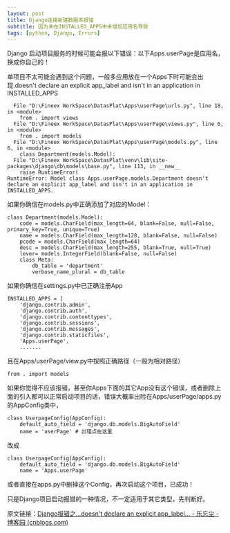 ```yaml
---
layout: post
title: Django连接新建数据库报错
subtitle: 因为未在INSTALLED_APPS中未增加应用名导致
tags: [python, Django, Errors]
---
```


Django 启动项目服务的时候可能会报以下错误：以下Apps.userPage是应用名，换成你自己的！

单项目不太可能会遇到这个问题，一般多应用放在一个Apps下时可能会出现.doesn't declare an explicit app_label and isn't in an application in INSTALLED_APPS

```
  File "D:\Fineex WorkSpace\DatasPlat\Apps\userPage\urls.py", line 18, in <module>
    from . import views
  File "D:\Fineex WorkSpace\DatasPlat\Apps\userPage\views.py", line 6, in <module>
    from . import models
  File "D:\Fineex WorkSpace\DatasPlat\Apps\userPage\models.py", line 6, in <module>
    class Department(models.Model):
  File "D:\Fineex WorkSpace\DatasPlat\venv\lib\site-packages\django\db\models\base.py", line 113, in __new__
    raise RuntimeError(
RuntimeError: Model class Apps.userPage.models.Department doesn't declare an explicit app_label and isn't in an application in INSTALLED_APPS.
```

如果你确信在models.py中正确添加了对应的Model：

```
class Department(models.Model):
    code = models.CharField(max_length=64, blank=False, null=False, primary_key=True, unique=True)
    name = models.CharField(max_length=128, blank=False, null=False)
    pcode = models.CharField(max_length=64)
    desc = models.CharField(max_length=255, blank=True, null=True)
    lever= models.IntegerField(blank=False, null=False)
    class Meta:
        db_table = 'department'
        verbose_name_plural = db_table
```

如果你确信在settings.py中已正确注册App

```
INSTALLED_APPS = [
    'django.contrib.admin',
    'django.contrib.auth',
    'django.contrib.contenttypes',
    'django.contrib.sessions',
    'django.contrib.messages',
    'django.contrib.staticfiles',
    'Apps.userPage',
    .......
```

且在Apps/userPage/view.py中按照正确路径（一般为相对路径）

```
from . import models
```

如果你觉得不应该报错，甚至你Apps下面的其它App没有这个错误，或者删除上面的引入都可以正常启动项目的话，错误大概率出险在Apps/userPage/apps.py的AppConfig类中，

```
class UserpageConfig(AppConfig):
    default_auto_field = 'django.db.models.BigAutoField'
    name = 'userPage' # 出错点在这里
```

改成

```
class UserpageConfig(AppConfig):
    default_auto_field = 'django.db.models.BigAutoField'
    name = 'Apps.userPage' 
```

或者直接在apps.py中删掉这个Config，再次启动这个项目，已成功！

只是Django项目启动报错的一种情况，不一定适用于其它类型，先判断好。

原文链接：[Django报错之...doesn't declare an explicit app_label... - 乐忘尘 - 博客园 (cnblogs.com)](https://www.cnblogs.com/lewangchen/p/15049778.html)